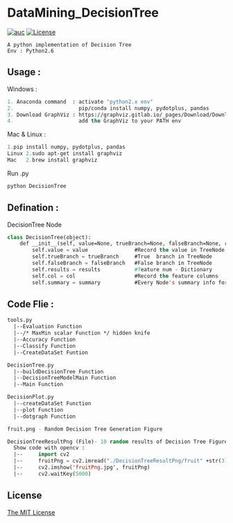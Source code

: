 # DataMining_DecisionTree

[![auc][aucsvg]][auc] [![License][licensesvg]][license]

[aucsvg]: https://img.shields.io/badge/tyty-DecisionTree-orange.svg
[auc]: https://github.com/bravotty/DataMining_DecisionTree

[licensesvg]: https://img.shields.io/badge/License-MIT-blue.svg
[license]: https://github.com/bravotty/DataMining_DecisionTree/blob/master/LICENSE

```
A python implementation of Decision Tree
Env : Python2.6
```

## Usage     : 

Windows     : 
```lisp
1. Anaconda command  : activate "python2.x env"
2.                     pip/conda install numpy, pydotplus, pandas
3. Download GraphViz : https://graphviz.gitlab.io/_pages/Download/Download_windows.html
4.                     add the GraphViz to your PATH env
```
Mac & Linux :
```lisp
1.pip install numpy, pydotplus, pandas
Linux 2.sudo apt-get install graphviz
Mac   2.brew install graphviz
```
Run .py
```lisp
python DecisionTree
```

## Defination :

DecisionTree Node
```lisp
class DecisionTree(object):
    def __init__(self, value=None, trueBranch=None, falseBranch=None, results=None, col=-1, summary=None):
        self.value = value               #Record the value in TreeNode
        self.trueBranch = trueBranch     #True  branch in TreeNode
        self.falseBranch = falseBranch   #False branch in TreeNode
        self.results = results           #feature num - Dictionary  
        self.col = col                   #Record the feature columns
        self.summary = summary           #Every Node's summary info for graph
```

## Code Flie  :
```lisp
tools.py 
  |--Evaluation Function
  |--/* MaxMin scalar Function */ hidden knife
  |--Accuracy Function
  |--Classify Function
  |--CreateDataSet Funtion

DecisionTree.py
  |--buildDecisionTree Function
  |--DecisionTreeModelMain Function
  |--Main Function

DecisionPlot.py
  |--createDataSet Function
  |--plot Function
  |--dotgraph Function

fruit.png - Random Decision Tree Generation Figure

DecisionTreeResultPng (File)- 10 random results of Decision Tree Figure
  Show code with opencv :
  |--     import cv2
  |--     fruitPng = cv2.imread("./DecisionTreeResultPng/fruit" +str(3)+".png")
  |--     cv2.imshow('fruitPng.jpg', fruitPng)
  |--     cv2.waitKey(5000)
```

## License

[The MIT License](https://github.com/bravotty/DataMining_DecisionTree/blob/master/LICENSE)

